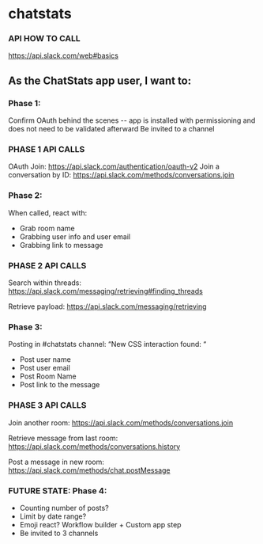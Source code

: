 # chatstats

### API HOW TO CALL

https://api.slack.com/web#basics 

## As the ChatStats app user, I want to:

### Phase 1:
Confirm OAuth behind the scenes -- app is installed with permissioning and does not need to be validated afterward
Be invited to a channel

### PHASE 1 API CALLS

OAuth Join: https://api.slack.com/authentication/oauth-v2 
Join a conversation by ID: https://api.slack.com/methods/conversations.join

### Phase 2: 
When called, react with: 
- Grab room name 
- Grabbing user info and user email
- Grabbing link to message

### PHASE 2 API CALLS

Search within threads: https://api.slack.com/messaging/retrieving#finding_threads

Retrieve payload: https://api.slack.com/messaging/retrieving 

### Phase 3:
Posting in #chatstats channel:
“New CSS interaction found: “
- Post user name 
- Post user email 
- Post Room Name 
- Post link to the message

### PHASE 3 API CALLS

Join another room: https://api.slack.com/methods/conversations.join

Retrieve message from last room: https://api.slack.com/methods/conversations.history

Post a message in new room: https://api.slack.com/methods/chat.postMessage 

### FUTURE STATE: Phase 4: 
- Counting number of posts? 
- Limit by date range? 
- Emoji react? Workflow builder + Custom app step
- Be invited to 3 channels 
